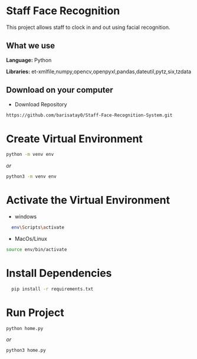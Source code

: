 
# Staff Face Recognition 
This project allows staff to clock in and out using facial recognition.


## What we use 

**Language:** Python

**Libraries:** et-xmlfile,numpy,opencv,openpyxl,pandas,dateutil,pytz,six,tzdata

  
## Download on your computer

- Download Repository

```bash
https://github.com/barisatay0/Staff-Face-Recognition-System.git
```
# Create Virtual Environment

```bash
python -m venv env
```
*or*

```bash
python3 -m venv env
```

# Activate the Virtual Environment

- windows

```bash
  env\Scripts\activate
```

- MacOs/Linux

```bash
source env/bin/activate
```

# Install Dependencies

```bash
  pip install -r requirements.txt

```

# Run Project
  
```bash
python home.py
```
*or*

```bash
python3 home.py
```
